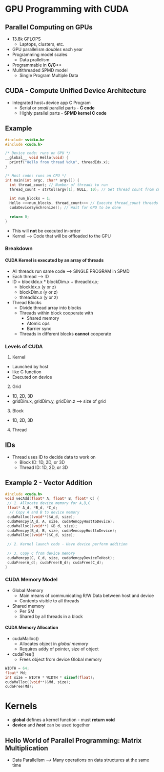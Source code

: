 # GPU Programming with CUDA

## Parallel Computing on GPUs
* 13.8k GFLOPS
  * Laptops, clusters, etc.
* GPU parallelism *doubles* each year
* Programming model scales
  * Data prallelism
* Programmable in **C/C++**
* Multithreaded SPMD model
  * Single Program Multiple Data

## CUDA - Compute Unified Device Architecture
* Integrated host+device app C Program
  * Serial or *small* parallel parts - **C code**
  * Highly parallel parts - **SPMD kernel C code** 

## Example
```c
#include <stdio.h>
#include <cuda.h>

/* Device code: runs on GPU */
__global__ void Hello(void) {
  printf("Hello from thread %d\n", threadIdx.x);
}

/* Host code: runs on CPU */
int main(int argc, char* argv[]) {
  int thread_count; // Number of threads to run
  thread_count = strtol(argv[1], NULL, 10); // Get thread count from cmd line
  
  int num_blocks = 1;
  Hello <<<num_blocks, thread_count>>> // Execute thread_count threads on GPU
  cudaDeviceSynchronize(); // Wait for GPU to be done
  
  return 0;
}
```
* This will **not** be executed in-order
* Kernel --> Code that will be offloaded to the GPU

### Breakdown
#### CUDA Kernel is executed by an array of threads
* All threads run same code --> SINGLE PROGRAM in SPMD
* Each thread --> ID
* ID = blockIdx.x * blockDim.x + threadIdx.x;
  * blockIdx.x (y or z)
  * blockDim.x (y or z)
  * threadIdx.x (y or z)
* Thread Blocks
  * Divide thread array into blocks
  * Threads within block cooperate with
    * Shared memory
    * Atomic ops
    * Barrier sync
  * Threads in different blocks **cannot** cooperate

### Levels of CUDA
1. Kernel
  * Launched by host
  * like C function
  * Executed on device
2. Grid
  * 1D, 2D, 3D
  * gridDim.x, gridDim.y, gridDim.z --> size of grid
3. Block
  * 1D, 2D, 3D
4. Thread

## IDs
* Thread uses ID to decide data to work on
  * Block ID: 1D, 2D, or 3D
  * Thread ID: 1D, 2D, or 3D

## Example 2 - Vector Addition
```c
#include <cuda.h>
void vecAdd(float* A, float* B, float* C) {
 // 1. Allocate device memory for A,B,C
 float* A_d, *B_d, *C_d;
  // Copy A and B to device memory
 cudaMalloc((void**)&A_d, size);
 cudaMemcpy(A_d, A, size, cudaMemcpyHosttoDevice);
 cudaMalloc((void**) &B_d, size);
 cudaMemcpy(B_d, B, size, cudaMemcopyHosttoDevice);
 cudaMalloc((void**)&C_d, size);
 
 // 2. Kernel launch code - Have device perform addition
 
 // 3. Copy C from device memory
 cudaMemcpy(C, C_d, size, cudaMemcpyDeviceToHost);
 cudaFree(A_d); cudaFree(B_d); cudaFree(C_d); 
}
```

### CUDA Memory Model
* Global Memory
  * Main means of communicating R/W Data between host and device
  * Contents visible to all threads
* Shared memory
  * Per SM
  * Shared by all threads in a block

#### CUDA Memory Allocation
* cudaMalloc()
  * Allocates object in *global memory*
  * Requires addy of pointer, size of object
* cudaFree()
  * Frees object from device Global memory

```c
WIDTH = 64;
float* Md;
int size = WIDTH * WIDTH * sizeof(float);
cudaMalloc((void**)&Md, size);
cudaFree(Md);
```

# Kernels
* ____global____ defines a kernel function - must **return void**
* ____device____ and *__host__* can be used together

## Hello World of Parallel Programming: Matrix Multiplication
* Data Parallelism --> Many operations on data structures at the same time
